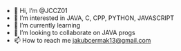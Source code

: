 - 👋 Hi, I’m @JCCZ01
- 👀 I’m interested in JAVA, C, CPP, PYTHON, JAVASCRIPT
- 🌱 I’m currently learning 
- 💞️ I’m looking to collaborate on JAVA progs
- 📫 How to reach me jakubcermak13@gmail.com

<!---
JCCZ01/JCCZ01 is a ✨ special ✨ repository because its `README.md` (this file) appears on your GitHub profile.
You can click the Preview link to take a look at your changes.
--->
